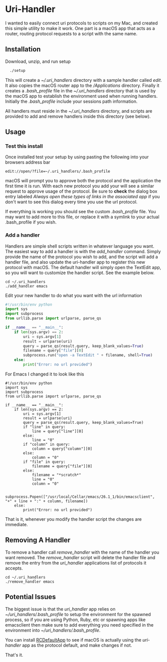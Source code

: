 # Uri-Handler

I wanted to easily connect uri protocols to scripts on my Mac, and created this simple utility to make it work. One part is a macOS app that acts as a router, routing protocol requests to a script with the same name. 

## Installation

Download, unzip, and run setup

```bash
  ./setup
```

This will create a *~/.uri_handlers* directory with a sample handler called _edit_. It also copies the macOS router app to the _/Applications_ directory. Finally it creates a *.bash_profile* file in the *~/.uri_handlers* directory that is used by the macOS app to establish the environment used when running handlers. Initially the *.bash_profile* include your sessions path information. 

All handlers must reside in the *~/.uri_handlers* directory, and scripts are provided to add and remove handlers inside this directory (see below).

## Usage

### Test this install
Once installed test your setup by using pasting the following into your browsers address bar

```
edit://open/?file=~/.uri_handlers/.bash_profile
```
macOS will prompt you to approve both the protocol and the application the first time it is run. With each new protocol you add your will see a similar request to approve usage of the protocol. Be sure to __check__ the dialog box entry labeled _Always open these types of links in the associated app_ if you don't want to see this dialog every time you use the url protocol.

If everything is working you should see the custom *.bash_profile* file. You may want to add more to this file, or replace it with a symlink to your actual .bash_profile if you wish. 

### Add a handler
Handlers are simple shell scripts written in whatever language you want. The easiest way to add a handler is with the *add_handler* command. Simply provide the name of the protocol you wish to add, and the script will add a handler file, and also update the uri-handler app to register this new protocol with macOS. The default handler will simply open the TextEdit app, so you will want to customize the handler script. See the example below.

```
cd ~/.uri_handlers
./add_handler emacs
```

Edit your new handler to do what you want with the url information

```python
#!/usr/bin/env python
import sys
import subprocess
from urllib.parse import urlparse, parse_qs

if __name__ == "__main__":
    if len(sys.argv) == 2:
        uri = sys.argv[1]
        result = urlparse(uri)
        query = parse_qs(result.query, keep_blank_values=True)
        filename = query["file"][0]
        subprocess.run("open -a TextEdit " + filename, shell=True)
    else:
        print("Error: no url provided")
```

For Emacs I changed it to look like this

```
#!/usr/bin/env python
import sys
import subprocess
from urllib.parse import urlparse, parse_qs

if __name__ == "__main__":
    if len(sys.argv) == 2:
        uri = sys.argv[1]
        result = urlparse(uri)
        query = parse_qs(result.query, keep_blank_values=True)
        if "line" in query:
            line = query["line"][0]
        else:
            line = "0"
        if "column" in query:
            column = query["column"][0]
        else:
            column = "0"
        if "file" in query:
            filename = query["file"][0]
        else:
            filename = "*scratch*"
            line = "0"
            column = "0"

        subprocess.Popen(["/usr/local/Cellar/emacs/26.1_1/bin/emacsclient", "+" + line + ":" + column, filename])
    else:
        print("Error: no url provided")
```

That is it, whenever you modify the handler script the changes are immediate. 

## Removing A Handler
To remove a handler call *remove_handler* with the name of the handler you want removed. The *remove_handler* script will delete the handler file and remove the entry from the *uri_handler* applications list of protocols it accepts.

```
cd ~/.uri_handlers
./remove_handler emacs
```

## Potential Issues
The biggest issue is that the *uri_handler* app relies on *~/uri_handlers/.bash_profile* to setup the environment for the spawned process, so if you are using Python, Ruby, etc or spawning apps like emacsclient then make sure to add everything you need specified in the environment into *~/uri_handlers/.bash_profile*.

You can install [RCDefaultApp](http://www.rubicode.com/Software/RCDefaultApp/) to see if macOS is actually using the *uri-handler* app as the protocol default, and make changes if not. 

That's it. 

